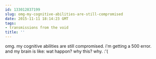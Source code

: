 ```yaml
---
id: 133012837199
slug: omg-my-cognitive-abilities-are-still-compromised
date: 2015-11-11 18:14:23 GMT
tags:
- transmissions from the void
title: ''
---
```

omg. my cognitive abilities are still compromised. i'm getting a 500 error. and my brain is like: wat happon? why this? why. :'(